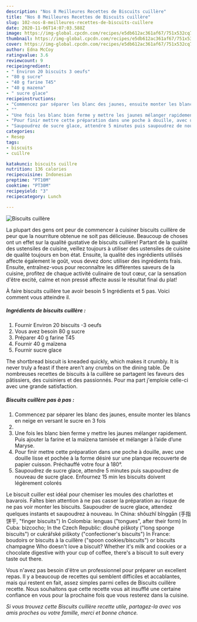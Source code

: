 ```yaml
---
description: "Nos 8 Meilleures Recettes de Biscuits cuillère"
title: "Nos 8 Meilleures Recettes de Biscuits cuillère"
slug: 102-nos-8-meilleures-recettes-de-biscuits-cuillere
date: 2020-11-06T14:07:03.588Z
image: https://img-global.cpcdn.com/recipes/e5db612ac361af67/751x532cq70/biscuits-cuillere-photo-principale-de-la-recette.jpg
thumbnail: https://img-global.cpcdn.com/recipes/e5db612ac361af67/751x532cq70/biscuits-cuillere-photo-principale-de-la-recette.jpg
cover: https://img-global.cpcdn.com/recipes/e5db612ac361af67/751x532cq70/biscuits-cuillere-photo-principale-de-la-recette.jpg
author: Edna McCoy
ratingvalue: 3.6
reviewcount: 9
recipeingredient:
- " Environ 20 biscuits 3 oeufs"
- "80 g sucre"
- "40 g farine T45"
- "40 g mazena"
- " sucre glace"
recipeinstructions:
- "Commencez par séparer les blanc des jaunes, ensuite monter les blancs en neige en versant le sucre en 3 fois"
- ""
- "Une fois les blanc bien ferme y mettre les jaunes mélanger rapidement. Puis ajouter la farine et la maïzena tamisée et mélanger à l’aide d’une Maryse."
- "Pour finir mettre cette préparation dans une poche à douille, avec une douille lisse et pochée à la forme désiré sur une planque recouverte de papier cuisson. Préchauffé votre four à 180°."
- "Saupoudrez de sucre glace, attendre 5 minutes puis saupoudrez de nouveau de sucre glace. Enfournez 15 min les biscuits doivent légèrement colorés"
categories:
- Resep
tags:
- biscuits
- cuillre

katakunci: biscuits cuillre 
nutrition: 136 calories
recipecuisine: Indonesian
preptime: "PT10M"
cooktime: "PT30M"
recipeyield: "3"
recipecategory: Lunch

---
```



![Biscuits cuillère](https://img-global.cpcdn.com/recipes/e5db612ac361af67/751x532cq70/biscuits-cuillere-photo-principale-de-la-recette.jpg)

La plupart des gens ont peur de commencer à cuisiner biscuits cuillère de peur que la nourriture obtenue ne soit pas délicieuse. Beaucoup de choses ont un effet sur la qualité gustative de biscuits cuillère! Partant de la qualité des ustensiles de cuisine, veillez toujours à utiliser des ustensiles de cuisine de qualité toujours en bon état. Ensuite, la qualité des ingrédients utilisés affecte également le goût, vous devez donc utiliser des ingrédients frais. Ensuite, entraînez-vous pour reconnaître les différentes saveurs de la cuisine, profitez de chaque activité culinaire de tout cœur, car la sensation d'être excité, calme et non pressé affecte aussi le résultat final du plat!

<!--inarticleads1-->

À faire biscuits cuillère tue avoir besoin 5 Ingrédients et 5 pas. Voici comment vous atteindre il.

##### Ingrédients de biscuits cuillère :

1. Fournir  Environ 20 biscuits -3 oeufs
1. Vous avez besoin 80 g sucre
1. Préparer 40 g farine T45
1. Fournir 40 g maïzena
1. Fournir  sucre glace


The shortbread biscuit is kneaded quickly, which makes it crumbly. It is never truly a feast if there aren&#39;t any crumbs on the dining table. De nombreuses recettes de biscuits à la cuillère se partagent les faveurs des pâtissiers, des cuisiniers et des passionnés. Pour ma part j&#39;emploie celle-ci avec une grande satisfaction. 

<!--inarticleads2-->

##### Biscuits cuillère pas à pas :

1. Commencez par séparer les blanc des jaunes, ensuite monter les blancs en neige en versant le sucre en 3 fois
1. 
1. Une fois les blanc bien ferme y mettre les jaunes mélanger rapidement. Puis ajouter la farine et la maïzena tamisée et mélanger à l’aide d’une Maryse.
1. Pour finir mettre cette préparation dans une poche à douille, avec une douille lisse et pochée à la forme désiré sur une planque recouverte de papier cuisson. Préchauffé votre four à 180°.
1. Saupoudrez de sucre glace, attendre 5 minutes puis saupoudrez de nouveau de sucre glace. Enfournez 15 min les biscuits doivent légèrement colorés


Le biscuit cuiller est idéal pour chemiser les moules des charlottes et bavarois. Faîtes bien attention à ne pas casser la préparation au risque de ne pas voir monter les biscuits. Saupoudrer de sucre glace, attendez quelques instants et saupoudrez à nouveau. In China: shǒuzhǐ bǐnggān (手指饼干, &#34;finger biscuits&#34;) In Colombia: lenguas (&#34;tongues&#34;, after their form) In Cuba: bizcocho; In the Czech Republic: dlouhé piškoty (&#34;long sponge biscuits&#34;) or cukrářské piškoty (&#34;confectioner&#39;s biscuits&#34;) In France: boudoirs or biscuits à la cuillère (&#34;spoon cookies/biscuits&#34;) or biscuits champagne Who doesn&#39;t love a biscuit? Whether it&#39;s milk and cookies or a chocolate digestive with your cup of coffee, there&#39;s a biscuit to suit every taste out there. 

<!--inarticleads1-->

<p>
Vous n'avez pas besoin d'être un professionnel pour préparer un excellent repas. Il y a beaucoup de recettes qui semblent difficiles et accablantes, mais qui restent en fait, assez simples parmi celles de Biscuits cuillère recette. Nous souhaitons que cette recette vous ait insufflé une certaine confiance en vous pour la prochaine fois que vous resterez dans la cuisine.
</p>

<p>
<i>Si vous trouvez cette Biscuits cuillère recette utile, partagez-la avec vos amis proches ou votre famille, merci et bonne chance.</i>
</p>
